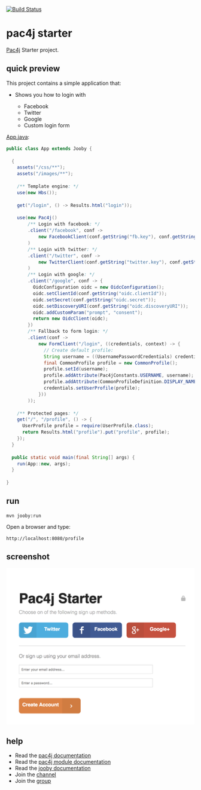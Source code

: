 [![Build Status](https://travis-ci.org/jooby-project/pac4j-starter.svg?branch=master)](https://travis-ci.org/jooby-project/pac4j-starter)
# pac4j starter

<a href="http://www.pac4j.org/2.2.x/docs/index.html">Pac4j</a> Starter project.

## quick preview

This project contains a simple application that:

* Shows you how to login with

    * Facebook
    * Twitter
    * Google
    * Custom login form
 

[App.java](https://github.com/jooby-project/pac4j-starter/blob/master/src/main/java/starter/pac4j/App.java):

```java
public class App extends Jooby {

  {
    assets("/css/**");
    assets("/images/**");

    /** Template engine: */
    use(new Hbs());

    get("/login", () -> Results.html("login"));

    use(new Pac4j()
        /** Login with facebook: */
        .client("/facebook", conf ->
            new FacebookClient(conf.getString("fb.key"), conf.getString("fb.secret"))
        )
        /** Login with twitter: */
        .client("/twitter", conf ->
            new TwitterClient(conf.getString("twitter.key"), conf.getString("twitter.secret"))
        )
        /** Login with google: */
        .client("/google", conf -> {
          OidcConfiguration oidc = new OidcConfiguration();
          oidc.setClientId(conf.getString("oidc.clientId"));
          oidc.setSecret(conf.getString("oidc.secret"));
          oidc.setDiscoveryURI(conf.getString("oidc.discoveryURI"));
          oidc.addCustomParam("prompt", "consent");
          return new OidcClient(oidc);
        })
        /** Fallback to form login: */
        .client(conf ->
            new FormClient("/login", ((credentials, context) -> {
              // Create default profile:
              String username = ((UsernamePasswordCredentials) credentials).getUsername();
              final CommonProfile profile = new CommonProfile();
              profile.setId(username);
              profile.addAttribute(Pac4jConstants.USERNAME, username);
              profile.addAttribute(CommonProfileDefinition.DISPLAY_NAME, username);
              credentials.setUserProfile(profile);
            }))
        ));

    /** Protected pages: */
    get("/", "/profile", () -> {
      UserProfile profile = require(UserProfile.class);
      return Results.html("profile").put("profile", profile);
    });
  }

  public static void main(final String[] args) {
    run(App::new, args);
  }

}
```

## run

    mvn jooby:run

Open a browser and type:

    http://localhost:8080/profile

## screenshot

![Pac4j Starter](https://github.com/jooby-project/pac4j-starter/raw/master/public/images/pac4jstarter.png)

## help

* Read the [pac4j documentation](http://www.pac4j.org/2.2.x/docs/index.html)
* Read the [pac4j module documentation](http://jooby.org/doc/pac4j2)
* Read the [jooby documentation](http://jooby.org/doc)
* Join the [channel](https://gitter.im/jooby-project/jooby)
* Join the [group](https://groups.google.com/forum/#!forum/jooby-project)

